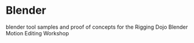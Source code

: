 # Blender
blender tool samples and proof of concepts for the Rigging Dojo Blender Motion Editing Workshop
